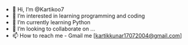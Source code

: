 - 👋 Hi, I’m @Kartikoo7
- 👀 I’m interested in learning programming and coding
- 🌱 I’m currently learning Python
- 💞️ I’m looking to collaborate on ...
- 📫 How to reach me - Gmail me [kartikkunar17072004@gmail.com]

<!---
Kartikoo7/Kartikoo7 is a ✨ special ✨ repository because its `README.md` (this file) appears on your GitHub profile.
You can click the Preview link to take a look at your changes.
--->

